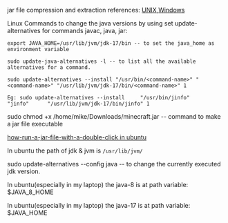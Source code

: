 jar file compression and extraction references: [UNIX](https://docs.oracle.com/javase/8/docs/technotes/tools/unix/jar.html),[Windows](https://docs.oracle.com/javase/8/docs/technotes/tools/windows/jar.html)

Linux Commands to change the java versions by using set update-alternatives for commands javac, java, jar:

    export JAVA_HOME=/usr/lib/jvm/jdk-17/bin -- to set the java_home as environment variable

    sudo update-java-alternatives -l -- to list all the available alternatives for a command.
    
    sudo update-alternatives --install "/usr/bin/<command-name>" "<command-name>" "/usr/lib/jvm/jdk-17/bin/<command-name>" 1  

    Eg: sudo update-alternatives --install     "/usr/bin/jinfo"           "jinfo"      "/usr/lib/jvm/jdk-17/bin/jinfo" 1

sudo chmod +x /home/mike/Downloads/minecraft.jar -- command to make a jar file executable

[how-run-a-jar-file-with-a-double-click in ubuntu](https://askubuntu.com/questions/192914/how-run-a-jar-file-with-a-double-click)

In ubuntu the path of jdk & jvm is ```/usr/lib/jvm/```

sudo update-alternatives --config java -- to change the currently executed jdk version.

In ubuntu(especially in my laptop) the java-8 is at path variable: $JAVA_8_HOME

In ubuntu(especially in my laptop) the java-17 is at path variable: $JAVA_HOME




